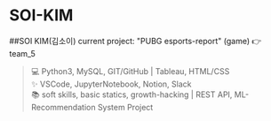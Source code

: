 # SOI-KIM
##SOI KIM(김소이)
current project: "PUBG esports-report" (game) 👉 team_5

  >  💻 Python3, MySQL, GIT/GitHub | Tableau, HTML/CSS  
  > ✨ VSCode, JupyterNotebook, Notion, Slack   
  > 📚 soft skills, basic statics, growth-hacking | REST API, ML-Recommendation System 
  > Project
  
